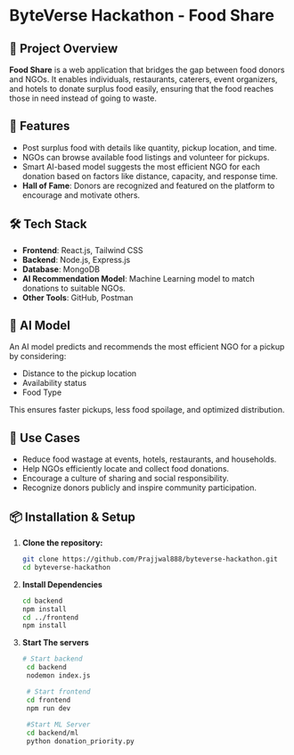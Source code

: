 # ByteVerse Hackathon - **Food Share**

## 🌟 Project Overview
**Food Share** is a web application that bridges the gap between food donors and NGOs. It enables individuals, restaurants, caterers, event organizers, and hotels to donate surplus food easily, ensuring that the food reaches those in need instead of going to waste.

## 🚀 Features
- Post surplus food with details like quantity, pickup location, and time.
- NGOs can browse available food listings and volunteer for pickups.
- Smart AI-based model suggests the most efficient NGO for each donation based on factors like distance, capacity, and response time.
- **Hall of Fame**: Donors are recognized and featured on the platform to encourage and motivate others.

## 🛠️ Tech Stack
- **Frontend**: React.js, Tailwind CSS
- **Backend**: Node.js, Express.js
- **Database**: MongoDB
- **AI Recommendation Model**: Machine Learning model to match donations to suitable NGOs.
- **Other Tools**: GitHub, Postman

## 🤖 AI Model
An AI model predicts and recommends the most efficient NGO for a pickup by considering:
- Distance to the pickup location
- Availability status
- Food Type

This ensures faster pickups, less food spoilage, and optimized distribution.

## 🎯 Use Cases
- Reduce food wastage at events, hotels, restaurants, and households.
- Help NGOs efficiently locate and collect food donations.
- Encourage a culture of sharing and social responsibility.
- Recognize donors publicly and inspire community participation.

## 📦 Installation & Setup

1. **Clone the repository:**
   ```bash
   git clone https://github.com/Prajjwal888/byteverse-hackathon.git
   cd byteverse-hackathon

2. **Install Dependencies**
   ```bash
   cd backend
   npm install
   cd ../frontend
   npm install

3. **Start The servers**
   ```bash
   # Start backend
    cd backend
    nodemon index.js

    # Start frontend
    cd frontend
    npm run dev
    
    #Start ML Server
    cd backend/ml
    python donation_priority.py


